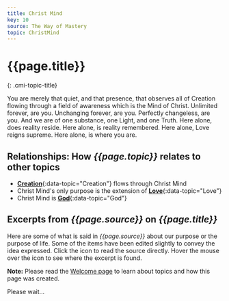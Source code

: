```yaml
---
title: Christ Mind
key: 10
source: The Way of Mastery
topic: ChristMind
---
```


# {{page.title}}
{: .cmi-topic-title}

You are merely that quiet, and that presence, that observes all of Creation
flowing through a field of awareness which is the Mind of Christ. Unlimited
forever, are you. Unchanging forever, are you. Perfectly changeless, are you.
And we are of one substance, one Light, and one Truth. Here alone, does reality
reside. Here alone, is reality remembered. Here alone, Love reigns supreme.
Here alone, is where you are.

## Relationships: How *{{page.topic}}* relates to other topics

* [**Creation**](/t/wom/topics/creation/){:data-topic="Creation"} flows through Christ Mind
* Christ Mind's only purpose is the extension of [**Love**](/t/wom/topics/love/){:data-topic="Love"}
* Christ Mind is [**God**](/t/wom/topics/god/){:data-topic="God"}

## Excerpts from *{{page.source}}* on *{{page.title}}*

Here are some of what is said in *{{page.source}}* about our purpose or the purpose of life. Some
of the items have been edited slightly to convey the idea expressed. Click the <i class="linkify icon"></i>
icon to read the source directly. Hover the mouse over the icon to see where the excerpt is found.

**Note:** Please read the [Welcome page](/t/wom/topics/welcome/) to learn about topics and how this page
was created.

<div class="ui basic segments topic-summary-list">
  <div class="ui loading segment">
    <p>Please wait...</p>
  </div>
</div>

